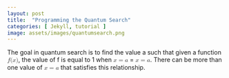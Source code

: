 ```yaml
---
layout: post
title:  "Programming the Quantum Search"
categories: [ Jekyll, tutorial ]
image: assets/images/quantumsearch.png
---
```

The goal in quantum search is to find the value a such that given a function <math xmlns="http://www.w3.org/1998/Math/MathML">
  <mi>f</mi>
  <mo stretchy="false">(</mo>
  <mi>x</mi>
  <mo stretchy="false">)</mo>
</math>, the value of f is equal to 1 when <math xmlns="http://www.w3.org/1998/Math/MathML">
  <mi>x</mi>
  <mo>=</mo>
  <mi>a</mi>
</math> = <math xmlns="http://www.w3.org/1998/Math/MathML">
  <mi>x</mi>
  <mo>=</mo>
  <mi>a</mi>
</math>. There can be more than one value of <math xmlns="http://www.w3.org/1998/Math/MathML">
  <mi>x</mi>
  <mo>=</mo>
  <mi>a</mi>
</math> that satisfies this relationship.